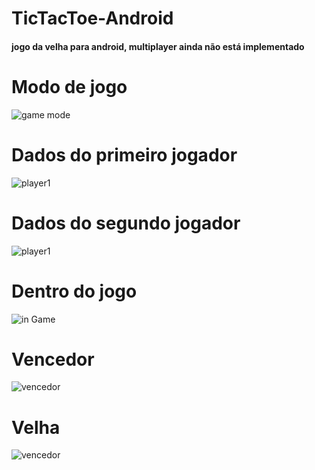 # TicTacToe-Android

<h4> jogo da velha para android, multiplayer ainda não está implementado </h4>



<h1>Modo de jogo </h1>

![game mode](https://github.com/daviporto/TicTacToe-Android/blob/master/print/game_mode_tic.jpeg?raw=true)





<h1>  Dados do primeiro jogador </h1>

![player1](https://github.com/daviporto/TicTacToe-Android/blob/master/print/player1_tic.jpeg?raw=true)



<h1>  Dados do segundo jogador </h1>

![player1](https://github.com/daviporto/TicTacToe-Android/blob/master/print/player_2_tic.jpeg?raw=true)





<h1>Dentro do jogo</h1>

![in Game](https://github.com/daviporto/TicTacToe-Android/blob/master/print/in_game_tic.jpeg?raw=true)





<h1> Vencedor</h1>

![vencedor](https://github.com/daviporto/TicTacToe-Android/blob/master/print/vencedor_tic.jpeg?raw=true)





<h1>Velha</h1>

![vencedor](https://github.com/daviporto/TicTacToe-Android/blob/master/print/velha_tic.jpeg?raw=true)

